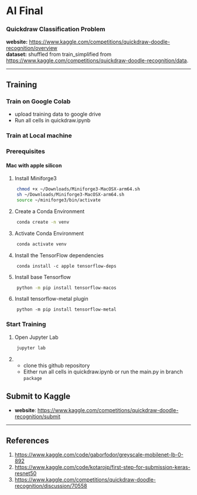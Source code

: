 # AI Final

### Quickdraw Classification Problem
**website:** https://www.kaggle.com/competitions/quickdraw-doodle-recognition/overview <br>
**dataset:** shuffled from train_simplified from https://www.kaggle.com/competitions/quickdraw-doodle-recognition/data.

---
## Training

### Train on Google Colab
- upload training data to google drive
- Run all cells in quickdraw.ipynb 

### Train at Local machine
### Prerequisites
#### Mac with apple silicon
1. Install Miniforge3
```sh
    chmod +x ~/Downloads/Miniforge3-MacOSX-arm64.sh
    sh ~/Downloads/Miniforge3-MacOSX-arm64.sh
    source ~/miniforge3/bin/activate
```
2. Create a Conda Environment
```sh
    conda create -n venv
```
3. Activate Conda Environment
```sh
    conda activate venv
```
4. Install the TensorFlow dependencies
```
    conda install -c apple tensorflow-deps
```
5. Install base Tensorflow
```sh
    python -m pip install tensorflow-macos
```
6. Install tensorflow-metal plugin
```
    python -m pip install tensorflow-metal
```

### Start Training
1. Open Jupyter Lab
```sh
    jupyter lab
```
2. 
    - clone this github repository
    - Either run all cells in quickdraw.ipynb or run the main.py in branch `package`

## Submit to Kaggle
- **website**: https://www.kaggle.com/competitions/quickdraw-doodle-recognition/submit

---
## References
1. https://www.kaggle.com/code/gaborfodor/greyscale-mobilenet-lb-0-892
2. https://www.kaggle.com/code/kotarojp/first-step-for-submission-keras-resnet50
3. https://www.kaggle.com/competitions/quickdraw-doodle-recognition/discussion/70558
